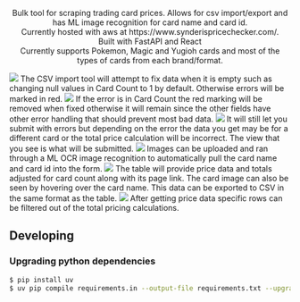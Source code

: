 <p align="center">Bulk tool for scraping trading card prices. Allows for csv import/export and has ML image recognition for card name and card id.<br/>
Currently hosted with aws at https://www.synderispricechecker.com/.<br/>
Built with FastAPI and React<br/>
Currently supports Pokemon, Magic and Yugioh cards and most of the types of cards from each brand/format.</p>
<img src="https://i.imgur.com/BTSswG8.png">
The CSV import tool will attempt to fix data when it is empty such as changing null values in Card Count to 1 by default. Otherwise errors will be marked in red.
<img src="https://i.imgur.com/weWXvat.png">
If the error is in Card Count the red marking will be removed when fixed otherwise it will remain since the other fields have other error handling that should prevent most bad data.
<img src="https://i.imgur.com/oWBs57j.png">
It will still let you submit with errors but depending on the error the data you get may be for a different card or the total price calculation will be incorrect.
The view that you see is what will be submitted.
<img src="https://i.imgur.com/k888Atx.png">
Images can be uploaded and ran through a ML OCR image recognition to automatically pull the card name and card id into the form.
<img src="https://i.imgur.com/wfFfWIT.png">
The table will provide price data and totals adjusted for card count along with its page link. The card image can also be seen by hovering over the card name. This data can be exported to CSV in the same format as the table.
<img src="https://i.imgur.com/gHtKHzC.png">
After getting price data specific rows can be filtered out of the total pricing calculations.

## Developing

### Upgrading python dependencies

```sh
$ pip install uv
$ uv pip compile requirements.in --output-file requirements.txt --upgrade-package name_of_package
```
